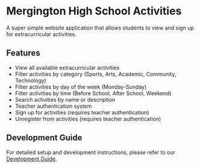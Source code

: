 # Mergington High School Activities

A super simple website application that allows students to view and sign up for extracurricular activities.

## Features

- View all available extracurricular activities
- Filter activities by category (Sports, Arts, Academic, Community, Technology)
- Filter activities by day of the week (Monday-Sunday)
- Filter activities by time (Before School, After School, Weekend)
- Search activities by name or description
- Teacher authentication system
- Sign up for activities (requires teacher authentication)
- Unregister from activities (requires teacher authentication)

## Development Guide

For detailed setup and development instructions, please refer to our [Development Guide](../docs/how-to-develop.md).

